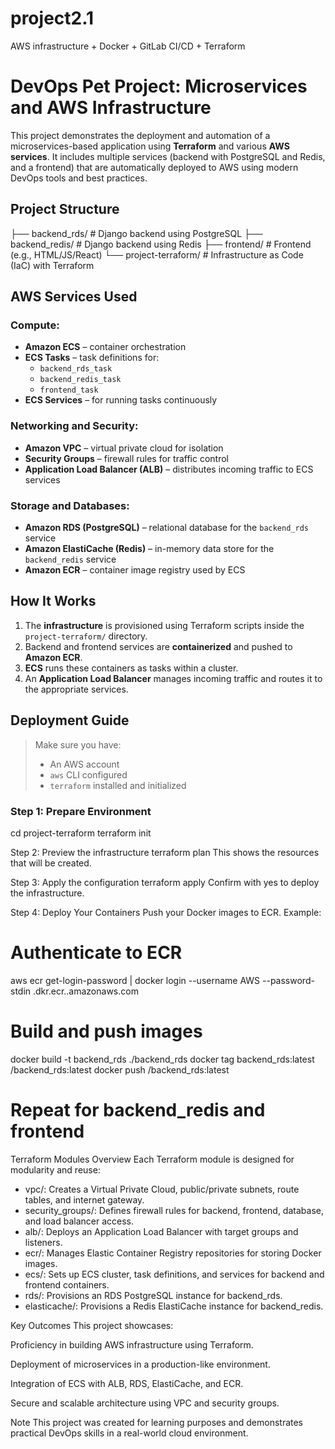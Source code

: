 # project2.1
AWS infrastructure + Docker + GitLab CI/CD + Terraform

# DevOps Pet Project: Microservices and AWS Infrastructure

This project demonstrates the deployment and automation of a microservices-based application using **Terraform** and various **AWS services**. It includes multiple services (backend with PostgreSQL and Redis, and a frontend) that are automatically deployed to AWS using modern DevOps tools and best practices.

## Project Structure
├── backend_rds/ # Django backend using PostgreSQL
├── backend_redis/ # Django backend using Redis
├── frontend/ # Frontend (e.g., HTML/JS/React)
└── project-terraform/ # Infrastructure as Code (IaC) with Terraform


## AWS Services Used

### Compute:
- **Amazon ECS** – container orchestration
- **ECS Tasks** – task definitions for:
  - `backend_rds_task`
  - `backend_redis_task`
  - `frontend_task`
- **ECS Services** – for running tasks continuously

### Networking and Security:
- **Amazon VPC** – virtual private cloud for isolation
- **Security Groups** – firewall rules for traffic control
- **Application Load Balancer (ALB)** – distributes incoming traffic to ECS services

### Storage and Databases:
- **Amazon RDS (PostgreSQL)** – relational database for the `backend_rds` service
- **Amazon ElastiCache (Redis)** – in-memory data store for the `backend_redis` service
- **Amazon ECR** – container image registry used by ECS

## How It Works

1. The **infrastructure** is provisioned using Terraform scripts inside the `project-terraform/` directory.
2. Backend and frontend services are **containerized** and pushed to **Amazon ECR**.
3. **ECS** runs these containers as tasks within a cluster.
4. An **Application Load Balancer** manages incoming traffic and routes it to the appropriate services.

## Deployment Guide

> Make sure you have:
> - An AWS account
> - `aws` CLI configured
> - `terraform` installed and initialized

### Step 1: Prepare Environment
cd project-terraform
terraform init

Step 2: Preview the infrastructure
terraform plan
This shows the resources that will be created.

Step 3: Apply the configuration
terraform apply
Confirm with yes to deploy the infrastructure.

Step 4: Deploy Your Containers
Push your Docker images to ECR. Example:

# Authenticate to ECR
aws ecr get-login-password | docker login --username AWS --password-stdin <your-aws-account-id>.dkr.ecr.<region>.amazonaws.com

# Build and push images
docker build -t backend_rds ./backend_rds
docker tag backend_rds:latest <your-ecr-url>/backend_rds:latest
docker push <your-ecr-url>/backend_rds:latest

# Repeat for backend_redis and frontend
Terraform Modules Overview
Each Terraform module is designed for modularity and reuse:
- vpc/: Creates a Virtual Private Cloud, public/private subnets, route tables, and internet gateway.
- security_groups/: Defines firewall rules for backend, frontend, database, and load balancer access.
- alb/: Deploys an Application Load Balancer with target groups and listeners.
- ecr/: Manages Elastic Container Registry repositories for storing Docker images.
- ecs/: Sets up ECS cluster, task definitions, and services for backend and frontend containers.
- rds/: Provisions an RDS PostgreSQL instance for backend_rds.
- elasticache/: Provisions a Redis ElastiCache instance for backend_redis.

Key Outcomes
This project showcases:

Proficiency in building AWS infrastructure using Terraform.

Deployment of microservices in a production-like environment.

Integration of ECS with ALB, RDS, ElastiCache, and ECR.

Secure and scalable architecture using VPC and security groups.

Note
This project was created for learning purposes and demonstrates practical DevOps skills in a real-world cloud environment.